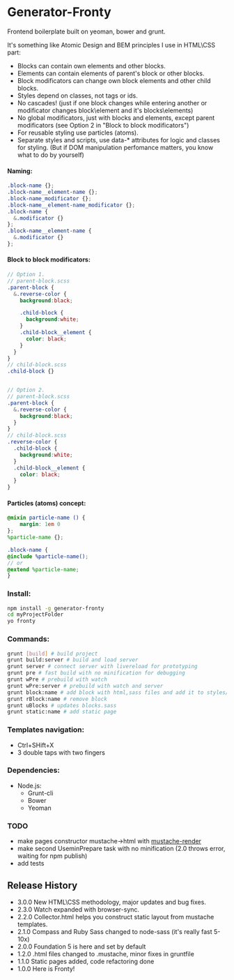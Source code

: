Generator-Fronty
=========

Frontend boilerplate built on yeoman, bower and grunt.

It's something like Atomic Design and BEM principles I use in HTML\CSS part:

* Blocks can contain own elements and other blocks.
* Elements can contain elements of parent's block or other blocks.
* Block modificators can change own block elements and other child blocks.
* Styles depend on classes, not tags or ids.
* No cascades! (just if one block changes while entering another or modificator changes block\element and it's blocks\elements)
* No global modificators, just with blocks and elements, except parent modificators (see Option 2 in "Block to block modificators")
* For reusable styling use particles (atoms).
* Separate styles and scripts, use data-* attributes for logic and classes for styling. (But if DOM manipulation perfomance matters, you know what to do by yourself)

#### Naming:
``` SCSS
.block-name {};
.block-name__element-name {};
.block-name_modificator {};
.block-name__element-name_modificator {};
.block-name {
  &.modificator {}
};
.block-name__element-name {
  &.modificator {}
};
```

#### Block to block modificators:
``` SCSS
// Option 1.
// parent-block.scss
.parent-block {
  &.reverse-color {
    background:black;

    .child-block {
      background:white;
    }
    .child-block__element {
      color: black;
    }
  }
}
// child-block.scss
.child-block {}


// Option 2.
// parent-block.scss
.parent-block {
  &.reverse-color {
    background:black;
  }
}
// child-block.scss
.reverse-color {
  .child-block {
    background:white;
  }
  .child-block__element {
    color: black;
  }
}
```

#### Particles (atoms) concept:
``` SCSS
@mixin particle-name () {
    margin: 1em 0
};
%particle-name {};

.block-name {
@include %particle-name();
// or
@extend %particle-name;
}
```

### Install:
``` bash
npm install -g generator-fronty
cd myProjectFolder
yo fronty
```

### Commands:
``` bash
grunt [build] # build project
grunt build:server # build and load server
grunt server # connect server with livereload for prototyping
grunt pre # fast build with no minification for debugging
grunt wPre # prebuild with watch
grunt wPre:server # prebuild with watch and server
grunt block:name # add block with html,sass files and add it to styles/_blocks.sass
grunt rBlock:name # remove block
grunt uBlocks # updates blocks.sass
grunt static:name # add static page
```

### Templates navigation:
* Ctrl+SHift+X
* 3 double taps with two fingers

### Dependencies:
* Node.js:
    * Grunt-cli
    * Bower
    * Yeoman

### TODO
* make pages constructor mustache->html with [mustache-render](http://projects.the5thwall.net/mustache-render/)
* make second UseminPrepare task with no minification (2.0 throws error, waiting for npm publish)
* add tests

## Release History
* 3.0.0 New HTML\CSS methodology, major updates and bug fixes.
* 2.3.0 Watch expanded with browser-sync.
* 2.2.0 Collector.html helps you construct static layout from mustache templates.
* 2.1.0 Compass and Ruby Sass changed to node-sass (it's really fast 5-10x)
* 2.0.0 Foundation 5 is here and set by default
* 1.2.0 .html files changed to .mustache, minor fixes in gruntfile
* 1.1.0 Static pages added, code refactoring done
* 1.0.0 Here is Fronty!